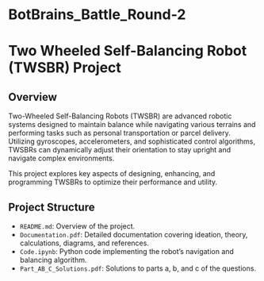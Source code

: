 # BotBrains_Battle_Round-2
# Two Wheeled Self-Balancing Robot (TWSBR) Project

## Overview
Two-Wheeled Self-Balancing Robots (TWSBR) are advanced robotic systems designed to maintain balance while navigating various terrains and performing tasks such as personal transportation or parcel delivery. Utilizing gyroscopes, accelerometers, and sophisticated control algorithms, TWSBRs can dynamically adjust their orientation to stay upright and navigate complex environments.

This project explores key aspects of designing, enhancing, and programming TWSBRs to optimize their performance and utility.

## Project Structure
- `README.md`: Overview of the project.
- `Documentation.pdf`: Detailed documentation covering ideation, theory, calculations, diagrams, and references.
- `Code.ipynb`: Python code implementing the robot’s navigation and balancing algorithm.
- `Part_AB_C_Solutions.pdf`: Solutions to parts a, b, and c of the questions.